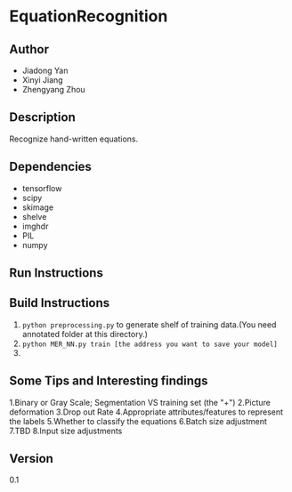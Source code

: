 # EquationRecognition

## Author
- Jiadong Yan  
- Xinyi Jiang  
- Zhengyang Zhou

## Description
Recognize hand-written equations.

## Dependencies
- tensorflow
- scipy
- skimage
- shelve
- imghdr
- PIL
- numpy

## Run Instructions

## Build Instructions
1. `python preprocessing.py` to generate shelf of training data.(You need annotated folder at this directory.)  
2. `python MER_NN.py train [the address you want to save your model]`
3.
## Some Tips and Interesting findings
1.Binary or Gray Scale; Segmentation VS training set (the "+")
2.Picture deformation
3.Drop out Rate
4.Appropriate attributes/features to represent the labels
5.Whether to classify the equations
6.Batch size adjustment
7.TBD
8.Input size adjustments

## Version
0.1
